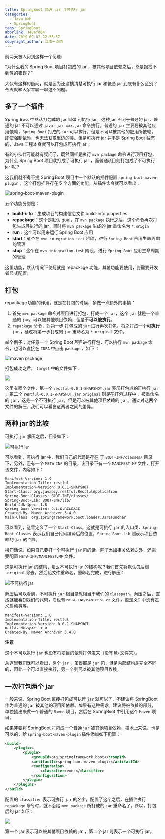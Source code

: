 ```yaml
---
title: SpringBoot 普通 jar 与可执行 jar
categories:
  - Java Web
  - SpringBoot
tags: SpringBoot
abbrlink: 348efd64
date: 2019-09-02 22:35:57
copyright_author: 江南一点雨
---
```


前两天被人问到这样一个问题:

“为什么我的 Spring Boot 项目打包成的 jar ，被其他项目依赖之后，总是报找不到类的错误？”

大伙有这样的疑问，就是因为还没搞清楚可执行 jar 和普通 jar 到底有什么区别？今天就和大家来聊一聊这个问题。

## 多了一个插件

Spring Boot 中默认打包成的 jar 叫做 可执行 jar，这种 jar 不同于普通的 jar，普通的 jar 不可以通过 `java -jar xxx.jar` 命令执行，普通的 `jar` 主要是被其他应用依赖，`Spring Boot` 打成的 `jar` 可以执行，但是不可以被其他的应用所依赖，即使强制依赖，也无法获取里边的类。但是可执行 jar 并不是 Spring Boot 独有的，Java 工程本身就可以打包成可执行 jar 。

有的小伙伴可能就有疑问了，既然同样是执行 `mvn package` 命令进行项目打包，为什么 Spring Boot 项目就打成了可执行 jar ，而普通项目则打包成了不可执行 jar 呢？

这我们就不得不提 Spring Boot 项目中一个默认的插件配置 `spring-boot-maven-plugin` ，这个打包插件存在 5 个方面的功能，从插件命令就可以看出：

![spring-boot-maven-plugin](https://cdn.jsdelivr.net/gh/jitwxs/cdn/blog/posts/201909/20190902223953411.png)

五个功能分别是：

- **build-info**：生成项目的构建信息文件 build-info.properties
- **repackage**：这个是默认 goal，在 `mvn package` 执行之后，这个命令再次打包生成可执行的 jar，同时将 `mvn package` 生成的 jar 重命名为 `*.origin`
- **run**：这个可以用来运行 Spring Boot 应用
- **start**：这个在 `mvn integration-test` 阶段，进行 `Spring Boot` 应用生命周期的管理
- **stop**：这个在 `mvn integration-test` 阶段，进行 `Spring Boot` 应用生命周期的管理

这里功能，默认情况下使用就是 repackage 功能，其他功能要使用，则需要开发者显式配置。

## 打包

repackage 功能的作用，就是在打包的时候，多做一点额外的事情：

1. 首先 `mvn package` 命令对项目进行打包，打成一个 `jar`，这个 `jar` 就是一个普通的 `jar`，可以被其他项目依赖，但是**不可以被执行**。
2. `repackage` 命令，对第一步 打包成的 `jar` 进行再次打包，将之打成一个**可执行** `jar` ，通过将第一步打成的 `jar` 重命名为 `*.original` 文件。

举个例子：对任意一个 Spring Boot 项目进行打包，可以执行 `mvn package` 命令，也可以直接在 `IDEA` 中点击 `package` ，如下 ：

![maven package](https://cdn.jsdelivr.net/gh/jitwxs/cdn/blog/posts/201909/20190902224145488.png)

打包成功之后， `target` 中的文件如下：

![](https://cdn.jsdelivr.net/gh/jitwxs/cdn/blog/posts/201909/20190902224209830.png)

这里有两个文件，第一个 `restful-0.0.1-SNAPSHOT.jar` 表示打包成的可执行 `jar` ，第二个 `restful-0.0.1-SNAPSHOT.jar.original` 则是在打包过程中 ，被重命名的 `jar`，这是一个不可执行 `jar`，但是可以被其他项目依赖的 `jar`。通过对这两个文件的解压，我们可以看出这两者之间的差异。

## 两种 jar 的比较

可执行 `jar` 解压之后，目录如下：

![可执行 jar](https://cdn.jsdelivr.net/gh/jitwxs/cdn/blog/posts/201909/20190902224711974.png)

可以看到，可执行 jar 中，我们自己的代码是存在 于 `BOOT-INF/classes/` 目录下，另外，还有一个 `META-INF` 的目录，该目录下有一个 `MANIFEST.MF` 文件，打开该文件，内容如下：

```
Manifest-Version: 1.0
Implementation-Title: restful
Implementation-Version: 0.0.1-SNAPSHOT
Start-Class: org.javaboy.restful.RestfulApplication
Spring-Boot-Classes: BOOT-INF/classes/
Spring-Boot-Lib: BOOT-INF/lib/
Build-Jdk-Spec: 1.8
Spring-Boot-Version: 2.1.6.RELEASE
Created-By: Maven Archiver 3.4.0
Main-Class: org.springframework.boot.loader.JarLauncher
```

可以看到，这里定义了一个 `Start-Class`，这就是可执行 `jar` 的入口类，`Spring-Boot-Classes` 表示我们自己代码编译后的位置，`Spring-Boot-Lib` 则表示项目依赖的 `jar` 的位置。

换句话说，如果自己要打一个可执行 `jar` 包的话，除了添加相关依赖之外，还需要配置 `META-INF/MANIFEST.MF` 文件。

这是可执行 jar 的结构，那么不可执行 jar 的结构呢？我们首先将默认的后缀 `.original` 除去，然后给文件重命名，重命名完成，进行解压：

![不可执行 jar](https://cdn.jsdelivr.net/gh/jitwxs/cdn/blog/posts/201909/20190902224351207.png)

解压后可以看到，不可执行 `jar` 根目录就相当于我们的 `classpath`，解压之后，直接就能看到我们的代码，它也有 `META-INF/MANIFEST.MF` 文件，但是文件中没有定义启动类等。

```
Manifest-Version: 1.0
Implementation-Title: restful
Implementation-Version: 0.0.1-SNAPSHOT
Build-Jdk-Spec: 1.8
Created-By: Maven Archiver 3.4.0
```

**注意**

这个不可以执行 `jar` 也没有将项目的依赖打包进来（没有 lib 文件夹）。

从这里我们就可以看出，两个 `jar` ，虽然都是 `jar` 包，但是内部结构是完全不同的，因此一个可以直接执行，另一个则可以被其他项目依赖。

## 一次打包两个 jar

一般来说，Spring Boot 直接打包成可执行 `jar` 就可以了，不建议将 SpringBoot 作为普通的 `jar` 被其他的项目所依赖。如果有这种需求，建议将被依赖的部分，单独抽出来做一个普通的 `Maven` 项目，然后在 SpringBoot 中引用这个 `Maven` 项目。

如果非要将 SpringBoot 打包成一个普通 `jar` 被其他项目依赖，技术上来说，也是可以的，给 `spring-boot-maven-plugin` 插件添加如下配置：

```xml
<build>
    <plugins>
        <plugin>
            <groupId>org.springframework.boot</groupId>
            <artifactId>spring-boot-maven-plugin</artifactId>
            <configuration>
                <classifier>exec</classifier>
            </configuration>
        </plugin>
    </plugins>
</build>
```

配置的 `classifier` 表示可执行 `jar` 的名字，配置了这个之后，在插件执行 `repackage` 命令时，就不会给 `mvn package` 所打成的 `jar` 重命名了，所以，打包后的 jar 如下：

![](https://cdn.jsdelivr.net/gh/jitwxs/cdn/blog/posts/201909/20190902224442778.png)

第一个 jar 表示可以被其他项目依赖的 jar ，第二个 jar 则表示一个可执行 jar。
